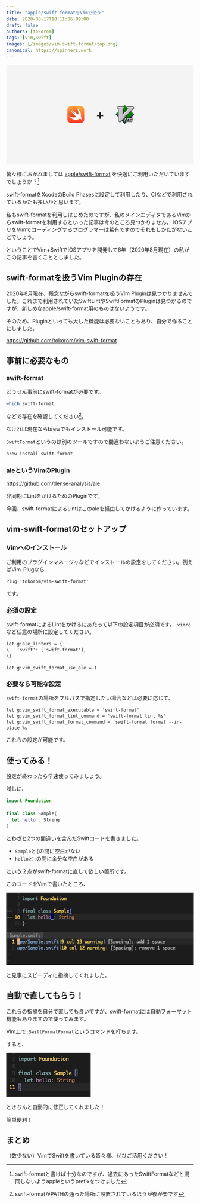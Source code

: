 ```yaml
---
title: "apple/swift-formatをVimで使う"
date: 2020-08-17T18:11:06+09:00
draft: false
authors: [tokorom]
tags: [Vim,Swift]
images: [/images/vim-swift-format/top.png]
canonical: https://spinners.work
---
```


![image](/images/vim-swift-format/top.png)

皆々様におかれましては [apple/swift-format](https://github.com/apple/swift-format) を快適にご利用いただいていますでしょうか？[^name]

swift-formatをXcodeのBuild Phasesに設定して利用したり、CIなどで利用されているかたも多いかと思います。

私もswift-formatを利用しはじめたのですが、私のメインエディタであるVimからswift-formatを利用するといった記事は今のところ見つかりません。
iOSアプリをVimでコーディングするプログラマーは希有ですのでそれもしかたがないことでしょう。

ということでVim+SwiftでiOSアプリを開発して6年（2020年8月現在）の私がこの記事を書くこととしました。

[^name]: swift-formatと書けば十分なのですが、過去にあったSwiftFormatなどと混同しないようappleというprefixをつけました

## swift-formatを扱うVim Pluginの存在

2020年8月現在、残念ながらswift-formatを扱うVim Pluginは見つかりませんでした。これまで利用されていたSwiftLintやSwiftFormatのPluginは見つかるのですが、新しめなapple/swift-format用のものはないようです。

そのため、Pluginといっても大した機能は必要ないこともあり、自分で作ることにしました。

https://github.com/tokorom/vim-swift-format

## 事前に必要なもの

### swift-format

とうぜん事前にswift-formatが必要です。

```sh
which swift-format
```

などで存在を確認してください[^path]。

[^path]: swift-formatがPATHの通った場所に設置されているほうが後が楽です

なければ現在ならbrewでもインストール可能です。

`SwiftFormat`というのは別のツールですので間違わないようご注意ください。

```sh
brew install swift-format
```

### aleというVimのPlugin

https://github.com/dense-analysis/ale

非同期にLintをかけるためのPluginです。

今回、swift-formatによるLintはこのaleを経由してかけるように作っています。

## vim-swift-formatのセットアップ

### Vimへのインストール

ご利用のプラグインマネージャなどでインストールの設定をしてください。例えばVim-Plugなら

```vim
Plug 'tokorom/vim-swift-format'
```

です。

### 必須の設定

swift-formatによるLintをかけるにあたって以下の設定項目が必須です。`.vimrc`など任意の場所に設定してください。

```vim
let g:ale_linters = {
\   'swift': ['swift-format'],
\}

let g:vim_swift_format_use_ale = 1
```

### 必要なら可能な設定

`swift-format`の場所をフルパスで指定したい場合などは必要に応じて、

```
let g:vim_swift_format_executable = 'swift-format'
let g:vim_swift_format_lint_command = 'swift-format lint %s'
let g:vim_swift_format_format_command = 'swift-format format --in-place %s'
```

これらの設定が可能です。

## 使ってみる！

設定が終わったら早速使ってみましょう。

試しに、

```swift
import Foundation

final class Sample{
  let hello : String
}
```

とわざと2つの間違いを含んだSwiftコードを書きました。

- `Sample`と`{`の間に空白がない
- `hello`と`:`の間に余分な空白がある

という２点がswift-formatに直して欲しい箇所です。

このコードをVimで書いたところ、

![image](/images/vim-swift-format/ng.png)

と見事にスピーディに指摘してくれました。

## 自動で直してもらう！

これらの指摘を自分で直しても良いですが、swift-formatには自動フォーマット機能もありますので使ってみます。

Vim上で`:SwiftFormatFormat`というコマンドを打ちます。

すると、

![image](/images/vim-swift-format/fixed.png)

ときちんと自動的に修正してくれました！

簡単便利！

## まとめ

（数少ない）VimでSwiftを書いている皆々様、ぜひご活用ください！

